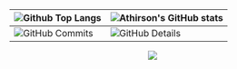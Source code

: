 | ![Github Top Langs](https://github-readme-stats.vercel.app/api/top-langs/?username=JuanSantos64&layout=compact&theme=radical&&hide=jupyter%20notebook,php,makefile,c%2B%2B,cmake,hack,shell,html,css&langs_count=6&hide_border=True&line_height=20&PAT_1) | ![Athirson's GitHub stats](https://github-readme-stats.vercel.app/api?username=JuanSantos64&include=private&theme=radical&show_icons=true&hide_border=True&line_height=20&PAT_1) |
| ----------- | ----------- |
| ![GitHub Commits](https://github-readme-streak-stats.herokuapp.com/?user=JuanSantos64&theme=radical&ring=e73737&currStreakNum=ffffff&hide_border=true) |![GitHub Details](http://github-profile-summary-cards.vercel.app/api/cards/profile-details?username=JuanSantos64&theme=radical) |

<p align="center">
  <a href="https://skillicons.dev">
    <img src="https://skillicons.dev/icons?i=java,swift,cs,dotnet,visualstudio,git" />
  </a>
</p>







